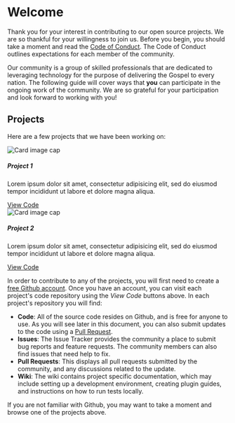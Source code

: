 # Welcome

Thank you for your interest in contributing to our open source projects.  We are so thankful for your willingness to join us.  Before you begin, you should take a moment and read the [Code of Conduct](/code-of-conduct).  The Code of Conduct outlines expectations for each member of the community.

Our community is a group of skilled professionals that are dedicated to leveraging technology for the purpose of delivering the Gospel to every nation.  The following guide will cover ways that **you** can participate in the ongoing work of the community.  We are so grateful for your participation and look forward to working with you!

## Projects

Here are a few projects that we have been working on:

<div class="row project-list">
    <div class="col-sm-2">
        <div class="card">
            <img class="card-img-top" src="http://placekitten.com/800/800" alt="Card image cap">
            <div class="card-body">
                <h5 class="card-title">Project 1</h5>
                <p class="card-text">Lorem ipsum dolor sit amet, consectetur adipisicing elit, sed do eiusmod tempor incididunt ut labore et dolore magna aliqua.</p>
                <a href="#" class="btn btn-primary" target="_blank">View Code</a>
            </div>
        </div>
    </div>
    <div class="col-sm-2">
        <div class="card">
            <img class="card-img-top" src="http://placekitten.com/700/700" alt="Card image cap">
            <div class="card-body">
                <h5 class="card-title">Project 2</h5>
                <p class="card-text">Lorem ipsum dolor sit amet, consectetur adipisicing elit, sed do eiusmod tempor incididunt ut labore et dolore magna aliqua.</p>
                <a href="#" class="btn btn-primary" target="_blank">View Code</a>
            </div>
        </div>
    </div>
</div>

In order to contribute to any of the projects, you will first need to create a [free Github account](https://github.com/).  Once you have an account, you can visit each project's code repository using the *View Code* buttons above.  In each project's repository you will find:

* **Code**: All of the source code resides on Github, and is free for anyone to use.  As you will see later in this document, you can also submit updates to the code using a [Pull Request](https://docs.github.com/en/github/collaborating-with-issues-and-pull-requests/about-pull-requests).
* **Issues**: The Issue Tracker provides the community a place to submit bug reports and feature requests.  The community members can also find issues that need help to fix.
* **Pull Requests**: This displays all pull requests submitted by the community, and any discussions related to the update.
* **Wiki**: The wiki contains project specific documentation, which may include setting up a development environment, creating plugin guides, and instructions on how to run tests locally.

If you are not familiar with Github, you may want to take a moment and browse one of the projects above.

